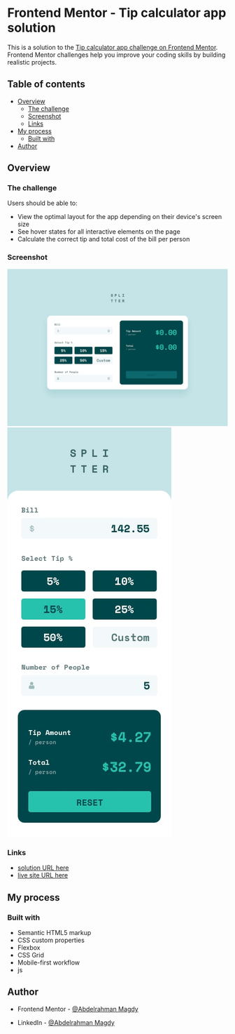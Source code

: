 # Frontend Mentor - Tip calculator app solution

This is a solution to the [Tip calculator app challenge on Frontend Mentor](https://www.frontendmentor.io/challenges/tip-calculator-app-ugJNGbJUX). Frontend Mentor challenges help you improve your coding skills by building realistic projects.

## Table of contents

- [Overview](#overview)
  - [The challenge](#the-challenge)
  - [Screenshot](#screenshot)
  - [Links](#links)
- [My process](#my-process)
  - [Built with](#built-with)
- [Author](#author)

## Overview

### The challenge

Users should be able to:

- View the optimal layout for the app depending on their device's screen size
- See hover states for all interactive elements on the page
- Calculate the correct tip and total cost of the bill per person

### Screenshot

![](design/desktop-design-empty.jpg)
![](design/mobile-design.jpg)

### Links

- [solution URL here](https://your-solution-url.com)
- [live site URL here](https://tip-calculator-app-lac.vercel.app/)

## My process

### Built with

- Semantic HTML5 markup
- CSS custom properties
- Flexbox
- CSS Grid
- Mobile-first workflow
- js

## Author

- Frontend Mentor - [@Abdelrahman Magdy](https://www.frontendmentor.io/profile/Abdelrahman-Magdy-Elawady)

- LinkedIn - [@Abdelrahman Magdy](www.linkedin.com/in/abdelrahman-magdy-el-awady)
